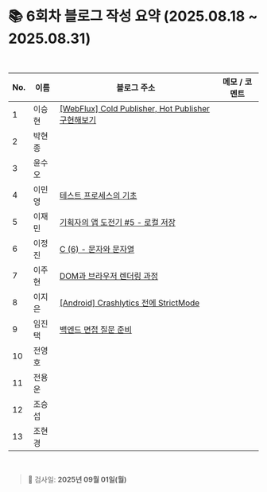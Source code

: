# 📚 6회차 블로그 작성 요약 (2025.08.18 ~ 2025.08.31)

<br>

| No. | 이름  | 블로그 주소                                                                              | 메모 / 코멘트 |
|-----|-----|-------------------------------------------------------------------------------------|----------|
| 1   | 이승현 | [[WebFlux] Cold Publisher, Hot Publisher 구현해보기](https://ssddo-story.tistory.com/69) |          |
| 2   | 박현종 |                                                                                     |          |
| 3   | 윤수오 |                                                                                     |          |
| 4   | 이민영 | [테스트 프로세스의 기초](https://stylish-minyoung.tistory.com/214)                            |          |
| 5   | 이재민 | [기획자의 앱 도전기 #5 - 로컬 저장](https://jam-scribble.tistory.com/44)                        |          |
| 6   | 이정진 | [C (6) - 문자와 문자열](https://freshdev.tistory.com/62)                                  |          |
| 7   | 이주현 | [DOM과 브라우저 렌더링 과정](https://jujus.gitbook.io/jutrongs-docs/my-storage/react-next-js/dom)                                                                                    |          |
| 8   | 이지은 | [[Android] Crashlytics 전에 StrictMode](https://ji-eeeun.tistory.com/128)             |          |
| 9   | 임진택 | [백엔드 면접 질문 준비](https://taekt.tistory.com/44)                                        |          |
| 10  | 전영호 |                                                                                     |          |
| 11  | 전용운 |                                                                                     |          |
| 12  | 조승섭 |                                                                                     |          |
| 13  | 조현경 |                                                                                     |          |

<br>

> 📌 검사일: **2025년 09월 01일(월)**
